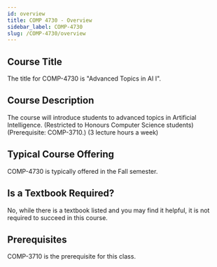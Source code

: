 ```yaml
---
id: overview
title: COMP 4730 - Overview
sidebar_label: COMP-4730
slug: /COMP-4730/overview
---
```


## Course Title

The title for COMP-4730 is "Advanced Topics in AI I".

## Course Description

The course will introduce students to advanced topics in Artificial Intelligence. (Restricted to Honours Computer Science students) (Prerequisite: COMP-3710.) (3 lecture hours a week)

## Typical Course Offering

COMP-4730 is typically offered in the Fall semester.

## Is a Textbook Required?

No, while there is a textbook listed and you may find it helpful, it is not required to succeed in this course.

## Prerequisites

COMP-3710 is the prerequisite for this class.

